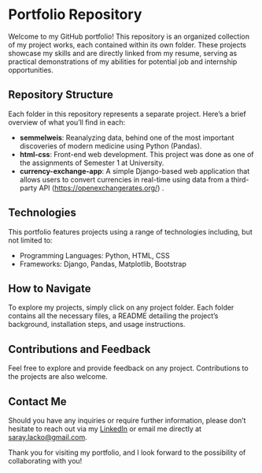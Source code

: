 # Portfolio Repository

Welcome to my GitHub portfolio! This repository is an organized collection of my project works, each contained within its own folder. These projects showcase my skills and are directly linked from my resume, serving as practical demonstrations of my abilities for potential job and internship opportunities.

## Repository Structure

Each folder in this repository represents a separate project. Here’s a brief overview of what you’ll find in each:

- **semmelweis**: Reanalyzing data, behind one of the most important discoveries of modern medicine using Python (Pandas).
- **html-css**: Front-end web development. This project was done as one of the assignments of Semester 1 at University.
- **currency-exchange-app**: A simple Django-based web application that allows users to convert currencies in real-time using data from a third-party API (https://openexchangerates.org/) .

## Technologies

This portfolio features projects using a range of technologies including, but not limited to:

- Programming Languages: Python, HTML, CSS
- Frameworks: Django, Pandas, Matplotlib, Bootstrap

## How to Navigate

To explore my projects, simply click on any project folder. Each folder contains all the necessary files, a README detailing the project’s background, installation steps, and usage instructions.


## Contributions and Feedback

Feel free to explore and provide feedback on any project. Contributions to the projects are also welcome.

## Contact Me

Should you have any inquiries or require further information, please don’t hesitate to reach out via my [LinkedIn](https://www.linkedin.com/in/l%C3%A1szl%C3%B3-s%C3%A1ray-69130a299/) or email me directly at [saray.lacko@gmail.com](mailto:saray.lacko@gmail.con).

Thank you for visiting my portfolio, and I look forward to the possibility of collaborating with you!

